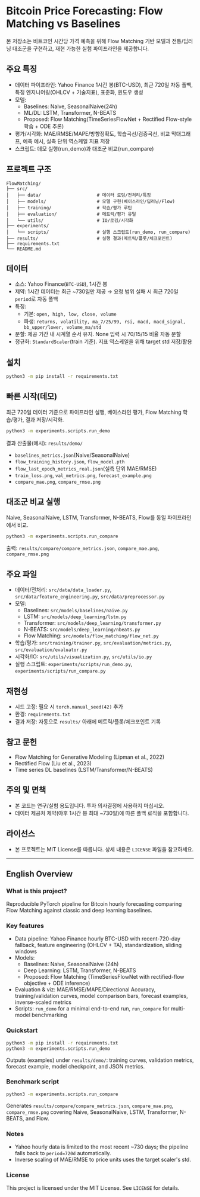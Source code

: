 # Bitcoin Price Forecasting: Flow Matching vs Baselines

본 저장소는 비트코인 시간당 가격 예측을 위해 Flow Matching 기반 모델과 전통/딥러닝 대조군을 구현하고, 재현 가능한 실험 파이프라인을 제공합니다.

## 주요 특징
- 데이터 파이프라인: Yahoo Finance 1시간 봉(BTC-USD), 최근 720일 자동 폴백, 특징 엔지니어링(OHLCV + 기술지표), 표준화, 윈도우 생성
- 모델:
  - Baselines: Naive, SeasonalNaive(24h)
  - ML/DL: LSTM, Transformer, N-BEATS
  - Proposed: Flow Matching(TimeSeriesFlowNet + Rectified Flow-style 학습 + ODE 추론)
- 평가/시각화: MAE/RMSE/MAPE/방향정확도, 학습곡선/검증곡선, 비교 막대그래프, 예측 예시, 실측 단위 역스케일 지표 저장
- 스크립트: 데모 실행(run_demo)과 대조군 비교(run_compare)

## 프로젝트 구조
```
FlowMatching/
├── src/
│   ├── data/                     # 데이터 로딩/전처리/특징
│   ├── models/                   # 모델 구현(베이스라인/딥러닝/Flow)
│   ├── training/                 # 학습/평가 루틴
│   ├── evaluation/               # 메트릭/평가 유틸
│   └── utils/                    # IO/로깅/시각화
├── experiments/
│   └── scripts/                  # 실행 스크립트(run_demo, run_compare)
├── results/                      # 실행 결과(메트릭/플롯/체크포인트)
├── requirements.txt
└── README.md
```

## 데이터
- 소스: Yahoo Finance(`BTC-USD`), 1시간 봉
- 제약: 1시간 데이터는 최근 ~730일만 제공 → 요청 범위 실패 시 최근 720일 `period`로 자동 폴백
- 특징: 
  - 기본: `open, high, low, close, volume`
  - 파생: `returns, volatility, ma_7/25/99, rsi, macd, macd_signal, bb_upper/lower, volume_ma/std`
- 분할: 제공 기간 내 시계열 순서 유지. None 입력 시 70/15/15 비율 자동 분할
- 정규화: `StandardScaler`(train 기준). 지표 역스케일을 위해 target std 저장/활용

## 설치
```bash
python3 -m pip install -r requirements.txt
```

## 빠른 시작(데모)
최근 720일 데이터 기준으로 파이프라인 실행, 베이스라인 평가, Flow Matching 학습/평가, 결과 저장/시각화.
```bash
python3 -m experiments.scripts.run_demo
```
결과 산출물(예시): `results/demo/`
- `baselines_metrics.json`(Naive/SeasonalNaive)
- `flow_training_history.json`, `flow_model.pth`
- `flow_last_epoch_metrics_real.json`(실측 단위 MAE/RMSE)
- `train_loss.png`, `val_metrics.png`, `forecast_example.png`
- `compare_mae.png`, `compare_rmse.png`

## 대조군 비교 실행
Naive, SeasonalNaive, LSTM, Transformer, N-BEATS, Flow를 동일 파이프라인에서 비교.
```bash
python3 -m experiments.scripts.run_compare
```
출력: `results/compare/compare_metrics.json`, `compare_mae.png`, `compare_rmse.png`

## 주요 파일
- 데이터/전처리: `src/data/data_loader.py`, `src/data/feature_engineering.py`, `src/data/preprocessor.py`
- 모델:
  - Baselines: `src/models/baselines/naive.py`
  - LSTM: `src/models/deep_learning/lstm.py`
  - Transformer: `src/models/deep_learning/transformer.py`
  - N-BEATS: `src/models/deep_learning/nbeats.py`
  - Flow Matching: `src/models/flow_matching/flow_net.py`
- 학습/평가: `src/training/trainer.py`, `src/evaluation/metrics.py`, `src/evaluation/evaluator.py`
- 시각화/IO: `src/utils/visualization.py`, `src/utils/io.py`
- 실행 스크립트: `experiments/scripts/run_demo.py`, `experiments/scripts/run_compare.py`

## 재현성
- 시드 고정: 필요 시 `torch.manual_seed(42)` 추가
- 환경: `requirements.txt`
- 결과 저장: 자동으로 `results/` 아래에 메트릭/플롯/체크포인트 기록

## 참고 문헌
- Flow Matching for Generative Modeling (Lipman et al., 2022)
- Rectified Flow (Liu et al., 2023)
- Time series DL baselines (LSTM/Transformer/N-BEATS)

## 주의 및 면책
- 본 코드는 연구/실험 용도입니다. 투자 의사결정에 사용하지 마십시오.
- 데이터 제공처 제약(야후 1시간 봉 최대 ~730일)에 따른 폴백 로직을 포함합니다.

## 라이선스
- 본 프로젝트는 MIT License를 따릅니다. 상세 내용은 `LICENSE` 파일을 참고하세요.


---

## English Overview

### What is this project?
Reproducible PyTorch pipeline for Bitcoin hourly forecasting comparing Flow Matching against classic and deep learning baselines.

### Key features
- Data pipeline: Yahoo Finance hourly BTC-USD with recent-720-day fallback, feature engineering (OHLCV + TA), standardization, sliding windows
- Models:
  - Baselines: Naive, SeasonalNaive (24h)
  - Deep Learning: LSTM, Transformer, N-BEATS
  - Proposed: Flow Matching (TimeSeriesFlowNet with rectified-flow objective + ODE inference)
- Evaluation & viz: MAE/RMSE/MAPE/Directional Accuracy, training/validation curves, model comparison bars, forecast examples, inverse-scaled metrics
- Scripts: `run_demo` for a minimal end-to-end run, `run_compare` for multi-model benchmarking

### Quickstart
```bash
python3 -m pip install -r requirements.txt
python3 -m experiments.scripts.run_demo
```
Outputs (examples) under `results/demo/`: training curves, validation metrics, forecast example, model checkpoint, and JSON metrics.

### Benchmark script
```bash
python3 -m experiments.scripts.run_compare
```
Generates `results/compare/compare_metrics.json`, `compare_mae.png`, `compare_rmse.png` covering Naive, SeasonalNaive, LSTM, Transformer, N-BEATS, and Flow.

### Notes
- Yahoo hourly data is limited to the most recent ~730 days; the pipeline falls back to `period=720d` automatically.
- Inverse scaling of MAE/RMSE to price units uses the target scaler's std.

### License
This project is licensed under the MIT License. See `LICENSE` for details.

